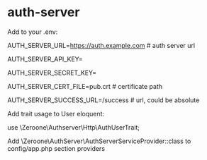 # auth-server

Add to your .env:

AUTH_SERVER_URL=https://auth.example.com # auth server url

AUTH_SERVER_API_KEY=

AUTH_SERVER_SECRET_KEY=

AUTH_SERVER_CERT_FILE=pub.crt # certificate path

AUTH_SERVER_SUCCESS_URL=/success # url, could be absolute


Add trait usage to User eloquent:

use \Zeroone\Authserver\Http\AuthUserTrait;


Add         \Zeroone\AuthServer\AuthServerServiceProvider::class
to config/app.php section providers